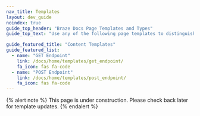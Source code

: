 ```yaml
---
nav_title: Templates
layout: dev_guide
noindex: true
guide_top_header: "Braze Docs Page Templates and Types"
guide_top_text: "Use any of the following page templates to distinguish and structure the pages within Braze documentation. Learn more about <a href='/docs/home/metadata/'>docs metadata</a> in our dedicated article."

guide_featured_title: "Content Templates"
guide_featured_list:
  - name: "GET Endpoint"
    link: /docs/home/templates/get_endpoint/
    fa_icon: fas fa-code
  - name: "POST Endpoint"
    link: /docs/home/templates/post_endpoint/
    fa_icon: fas fa-code
---
```


{% alert note %}
This page is under construction. Please check back later for template updates.
{% endalert %}

